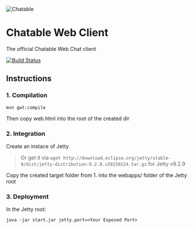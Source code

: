 ![][logo]

# Chatable Web Client
The official Chatable Web Chat client

[logo]: https://raw.githubusercontent.com/Chatable/chatable.github.io/master/img/chatableclienticon-small.png "Chatable"

[![Build Status](https://drone.io/github.com/Chatable/chatable-client-web/status.png)](https://drone.io/github.com/Chatable/chatable-client-web/latest)

## Instructions

### 1. Compilation

`mvn gwt:compile`

Then copy web.html into the root of the created dir

### 2. Integration

Create an instace of Jetty    
>Or get it via `wget http://download.eclipse.org/jetty/stable-9/dist/jetty-distribution-9.2.9.v20150224.tar.gz` for Jetty v9.2.9

Copy the created target folder from 1. into the webapps/ folder of the Jetty root

### 3. Deployment

In the Jetty root:

`java -jar start.jar jetty.port=<Your Exposed Port>`
